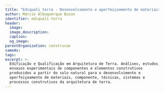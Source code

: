 ```yaml
---
title: "Ediquali terra - Desenvolvimento e aperfeiçoamento de materiais, componentes, técnicas, sistemas e processos construtivos"
author: Márcio Albuquerque Buson
identifier: ediquali-terra
header:
  image:
  image_description:
  caption:
  og_image:
parentOrganization: construcao
sameAs: 
tags:
excerpt: >-
  Edificação e Qualificação em Arquitetura de Terra. Análises, estudos,
  ensaios experimentais de componentes e elementos construtivos
  produzidos a partir do solo natural para o desenvolvimento e
  aperfeiçoamento de materiais, componente, técnicas, sistemas e
  processos construtivos da arquitetura de terra.
---
```

